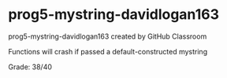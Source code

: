 # prog5-mystring-davidlogan163
prog5-mystring-davidlogan163 created by GitHub Classroom  

Functions will crash if passed a default-constructed mystring  

Grade: 38/40  
